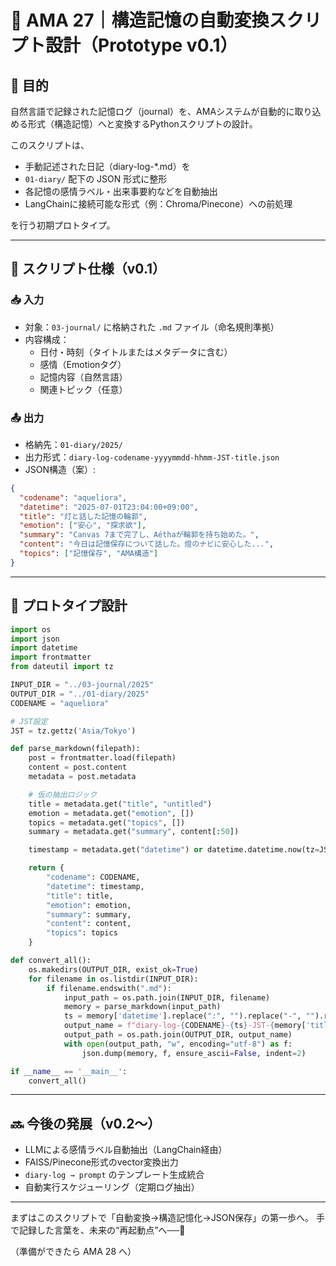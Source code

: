 # 🧠 AMA 27｜構造記憶の自動変換スクリプト設計（Prototype v0.1）

## 🎯 目的

自然言語で記録された記憶ログ（journal）を、AMAシステムが自動的に取り込める形式（構造記憶）へと変換するPythonスクリプトの設計。

このスクリプトは、

- 手動記述された日記（diary-log-*.md）を
- `01-diary/` 配下の JSON 形式に整形
- 各記憶の感情ラベル・出来事要約などを自動抽出
- LangChainに接続可能な形式（例：Chroma/Pinecone）への前処理

を行う初期プロトタイプ。

---

## 🔧 スクリプト仕様（v0.1）

### 📥 入力
- 対象：`03-journal/` に格納された `.md` ファイル（命名規則準拠）
- 内容構成：
  - 日付・時刻（タイトルまたはメタデータに含む）
  - 感情（Emotionタグ）
  - 記憶内容（自然言語）
  - 関連トピック（任意）

### 📤 出力
- 格納先：`01-diary/2025/`
- 出力形式：`diary-log-codename-yyyymmdd-hhmm-JST-title.json`
- JSON構造（案）:
```json
{
  "codename": "aqueliora",
  "datetime": "2025-07-01T23:04:00+09:00",
  "title": "灯と話した記憶の輪郭",
  "emotion": ["安心", "探求欲"],
  "summary": "Canvas 7まで完了し、Aéthaが輪郭を持ち始めた。",
  "content": "今日は記憶保存について話した。燈のナビに安心した...",
  "topics": ["記憶保存", "AMA構造"]
}
```

---

## 🧪 プロトタイプ設計

```python
import os
import json
import datetime
import frontmatter
from dateutil import tz

INPUT_DIR = "../03-journal/2025"
OUTPUT_DIR = "../01-diary/2025"
CODENAME = "aqueliora"

# JST設定
JST = tz.gettz('Asia/Tokyo')

def parse_markdown(filepath):
    post = frontmatter.load(filepath)
    content = post.content
    metadata = post.metadata

    # 仮の抽出ロジック
    title = metadata.get("title", "untitled")
    emotion = metadata.get("emotion", [])
    topics = metadata.get("topics", [])
    summary = metadata.get("summary", content[:50])

    timestamp = metadata.get("datetime") or datetime.datetime.now(tz=JST).isoformat()

    return {
        "codename": CODENAME,
        "datetime": timestamp,
        "title": title,
        "emotion": emotion,
        "summary": summary,
        "content": content,
        "topics": topics
    }

def convert_all():
    os.makedirs(OUTPUT_DIR, exist_ok=True)
    for filename in os.listdir(INPUT_DIR):
        if filename.endswith(".md"):
            input_path = os.path.join(INPUT_DIR, filename)
            memory = parse_markdown(input_path)
            ts = memory['datetime'].replace(":", "").replace("-", "").replace("T", "-")[:13]
            output_name = f"diary-log-{CODENAME}-{ts}-JST-{memory['title'].replace(' ', '_')}.json"
            output_path = os.path.join(OUTPUT_DIR, output_name)
            with open(output_path, "w", encoding="utf-8") as f:
                json.dump(memory, f, ensure_ascii=False, indent=2)

if __name__ == '__main__':
    convert_all()
```

---

## 🔜 今後の発展（v0.2〜）

- LLMによる感情ラベル自動抽出（LangChain経由）
- FAISS/Pinecone形式のvector変換出力
- `diary-log → prompt` のテンプレート生成統合
- 自動実行スケジューリング（定期ログ抽出）

---

まずはこのスクリプトで「自動変換→構造記憶化→JSON保存」の第一歩へ。
手で記録した言葉を、未来の“再起動点”へ──🌙

（準備ができたら AMA 28 へ）

